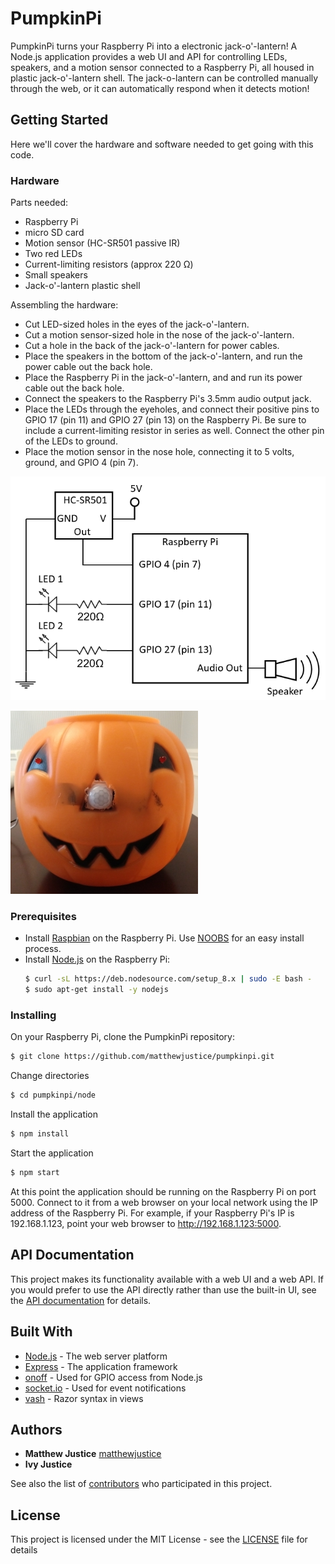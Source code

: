 ﻿# PumpkinPi

PumpkinPi turns your Raspberry Pi into a electronic jack-o'-lantern! A Node.js application provides a web UI and API for controlling LEDs, speakers, and a motion sensor connected to a Raspberry Pi, all housed in plastic jack-o'-lantern shell. The jack-o-lantern can be controlled manually through the web, or it can automatically respond when it detects motion!

## Getting Started

Here we'll cover the hardware and software needed to get going with this code.

### Hardware

Parts needed:
- Raspberry Pi
- micro SD card
- Motion sensor (HC-SR501 passive IR)
- Two red LEDs
- Current-limiting resistors (approx 220 Ω)
- Small speakers
- Jack-o'-lantern plastic shell

Assembling the hardware:
- Cut LED-sized holes in the eyes of the jack-o'-lantern.
- Cut a motion sensor-sized hole in the nose of the jack-o'-lantern.
- Cut a hole in the back of the jack-o'-lantern for power cables.
- Place the speakers in the bottom of the jack-o'-lantern, and run the power cable out the back hole.
- Place the Raspberry Pi in the jack-o'-lantern, and and run its power cable out the back hole.
- Connect the speakers to the Raspberry Pi's 3.5mm audio output jack.
- Place the LEDs through the eyeholes, and connect their positive pins to GPIO 17 (pin 11) and GPIO 27 (pin 13) on the Raspberry Pi. Be sure to include a current-limiting resistor in series as well. Connect the other pin of the LEDs to ground.
- Place the motion sensor in the nose hole, connecting it to 5 volts, ground, and GPIO 4 (pin 7).

![PumpkinPi wiring diagram](docs/pumpkinpi_wiring_diagram.png)


![PumpkinPi assembled](docs/pumpkinpi-assembled.jpg?raw=true)

### Prerequisites

- Install [Raspbian](http://raspbian.org/) on the Raspberry Pi. Use [NOOBS](https://www.raspberrypi.org/documentation/installation/noobs.md) for an easy install process.
- Install [Node.js](https://nodejs.org) on the Raspberry Pi:
    ```sh
    $ curl -sL https://deb.nodesource.com/setup_8.x | sudo -E bash -
    $ sudo apt-get install -y nodejs
    ```

### Installing

On your Raspberry Pi, clone the PumpkinPi repository:

```sh
$ git clone https://github.com/matthewjustice/pumpkinpi.git
```

Change directories

```sh
$ cd pumpkinpi/node
```

Install the application

```sh
$ npm install
```

Start the application

```sh
$ npm start
```

At this point the application should be running on the Raspberry Pi on port 5000. Connect to it from a web browser on your local network using the IP address of the Raspberry Pi. For example, if your Raspberry Pi's IP is 192.168.1.123, point your web browser to http://192.168.1.123:5000. 

## API Documentation

This project makes its functionality available with a web UI and a web API. If you would prefer to use the API directly rather than use the built-in UI, see the [API documentation](docs/API.md) for details.

## Built With

- [Node.js](https://nodejs.org) - The web server platform
- [Express](http://expressjs.com/) - The application framework
- [onoff](https://www.npmjs.com/package/onoff) - Used for GPIO access from Node.js
- [socket.io](https://socket.io/) - Used for event notifications
- [vash](https://github.com/kirbysayshi/vash) - Razor syntax in views


## Authors

- **Matthew Justice** [matthewjustice](https://github.com/matthewjustice)
- **Ivy Justice** 

See also the list of [contributors](https://github.com/matthewjustice/pumpkinpi/contributors) who participated in this project.

## License

This project is licensed under the MIT License - see the [LICENSE](LICENSE) file for details
